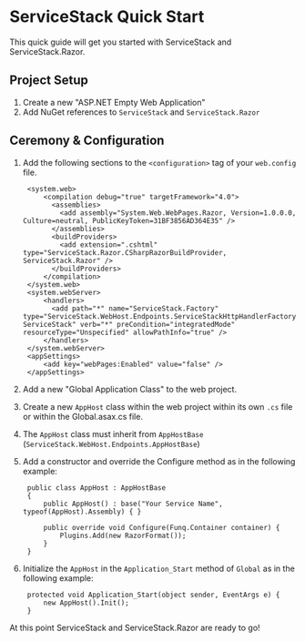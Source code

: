 ﻿# ServiceStack Quick Start

This quick guide will get you started with ServiceStack and ServiceStack.Razor.

## Project Setup

1. Create a new "ASP.NET Empty Web Application"
2. Add NuGet references to `ServiceStack` and `ServiceStack.Razor`

## Ceremony & Configuration

1. Add the following sections to the `<configuration>` tag of your `web.config` file.

		<system.web>
			<compilation debug="true" targetFramework="4.0">
			  <assemblies>
				<add assembly="System.Web.WebPages.Razor, Version=1.0.0.0, Culture=neutral, PublicKeyToken=31BF3856AD364E35" />
			  </assemblies>
			  <buildProviders>
				<add extension=".cshtml" type="ServiceStack.Razor.CSharpRazorBuildProvider, ServiceStack.Razor" />
			  </buildProviders>
			</compilation>
		</system.web>
		<system.webServer>
			<handlers>
			  <add path="*" name="ServiceStack.Factory" type="ServiceStack.WebHost.Endpoints.ServiceStackHttpHandlerFactory, ServiceStack" verb="*" preCondition="integratedMode" resourceType="Unspecified" allowPathInfo="true" />
			</handlers>
		</system.webServer>
		<appSettings>
			<add key="webPages:Enabled" value="false" />
		</appSettings>

2. Add a new "Global Application Class" to the web project.
3. Create a new `AppHost` class within the web project within its own `.cs` file or within the Global.asax.cs file.
4. The `AppHost` class must inherit from `AppHostBase` (`ServiceStack.WebHost.Endpoints.AppHostBase`)
5. Add a constructor and override the Configure method as in the following example:

		public class AppHost : AppHostBase
		{
			public AppHost() : base("Your Service Name", typeof(AppHost).Assembly) { }

			public override void Configure(Funq.Container container) {
				Plugins.Add(new RazorFormat());
			}
		}

6. Initialize the `AppHost` in the `Application_Start` method of `Global` as in the following example:

		protected void Application_Start(object sender, EventArgs e) {
			new AppHost().Init();
		}

At this point ServiceStack and ServiceStack.Razor are ready to go!